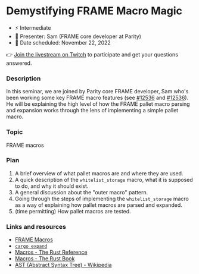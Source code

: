 # Demystifying FRAME Macro Magic

* ⚡️ Intermediate
* 👤 Presenter: Sam (FRAME core developer at Parity)
* 📆 Date scheduled: November 22, 2022

👉 [Join the livestream on Twitch](https://www.twitch.tv/polkadotdev) to participate and get your questions answered.

### Description

In this seminar, we are joined by Parity core FRAME developer, Sam who's been working some key FRAME macro features (see [#12536](https://github.com/paritytech/substrate/pull/12536) and [#12536](https://github.com/paritytech/substrate/pull/12536)). He  will be explaining the high level of how the FRAME pallet macro parsing and expansion works through the lens of implementing a simple pallet macro.

### Topic

FRAME macros

### Plan

1. A brief overview of what pallet macros are and where they are used.
2. A quick description of the `whitelist_storage` macro, what it is supposed to do, and why it should exist.
3. A general discussion about the "outer macro" pattern.
4. Going through the steps of implementing the `whitelist_storage` macro as a way of explaining how pallet macros are parsed and expanded.
5. (time permitting) How pallet macros are tested.

### Links and resources

- [FRAME Macros](https://docs.substrate.io/reference/frame-macros/)
- [`cargo expand`](https://github.com/dtolnay/cargo-expand)
- [Macros - The Rust Reference](https://doc.rust-lang.org/reference/procedural-macros.html)
- [Macros - The Rust Book](https://doc.rust-lang.org/book/ch19-06-macros.html)
- [AST (Abstract Syntax Tree) - Wikipedia](https://en.wikipedia.org/wiki/Abstract_syntax_tree)

